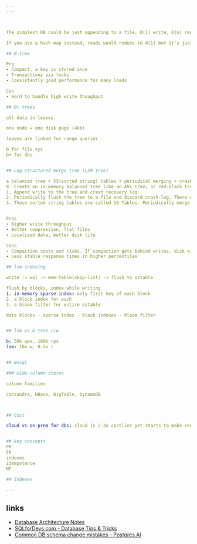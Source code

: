 ```yaml
---
---



The simplest DB could be just appending to a file, O(1) write, O(n) read  

If you use a hash map instead, reads would reduce to 0(1) but it's just in memory 

## B-tree

Pro
- Compact, a key is stored once 
- Transactions via locks 
- Consistently good performance for many loads 

Con
- Hard to handle high write thoughput

## B+ trees 

all data in leaves. 

one node = one disk page (4kb)

leaves are linked for range queries 

b for file sys
b+ for dbs


## Log structured merge tree (LSM tree)

a balanced tree + SS(sorted string) tables + periodical merging + crash recovery log -> LSM tree 
0. Create an in-memory balanced tree like an AVL tree; or red-black tree
1. Append write to the tree and crash recovery log 
2. Periodically flush the tree to a file and discard crash-log. There will be multiple files, all sorted. 
3. These sorted string tables are called SS Tables. Periodically merge them in the background


Pros
- Higher write throughput 
- Better compression, flat files
- Localized data, better disk life

Cons
- Compaction costs and risks. If compaction gets behind writes, disk will get full 
- Less stable response times in higher percentiles 

## lsm-indexing

write -> wal -> mem-table(skip-list) -> flush to sstable 

flush by blocks, index while writing 
1. in-memory sparse index: only first key of each block 
2. a block index for each
3. a bloom filter for entire sstable 

data blocks - sparse index - block indexes - bloom filter 


## lsm vs b-tree r/w 

b: 50k wps, 100k rps
lsm: 10x w, 0.5x r 


## Nosql 

### wide-column stores 

column families 

Cassandra, HBase, BigTable, DynamoDB



## Cost 

cloud vs on-prem for dbs: cloud is 2-3x costlier yet starts to make sense after 50-100TB


## key concepts 
PK
FK
indexes 
idempotence 
NF

## Indexes 

...
```




## links 
- [Database Architecture Notes](https://architecturenotes.co/p/things-you-should-know-about-databases)
- [SQLforDevs.com - Database Tips & Tricks](https://sqlfordevs.com/tips)
- [Common DB schema change mistakes - Postgres.AI](https://postgres.ai/blog/20220525-common-db-schema-change-mistakes)
